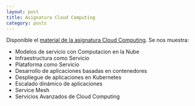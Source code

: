 ```yaml
---
layout: post
title: Asignatura Cloud Computing
category: posts
---
```


Disponible el [material de la asignatura Cloud Computing](https://ualmtorres.github.io/AsignaturaCloudComputing/). Se nos muestra:

* Modelos de servicio con Computacion en la Nube
* Infraestructura como Servicio
* Plataforma como Servicio
* Desarrollo de aplicaciones basadas en contenedores
* Despliegue de aplicaciones en Kubernetes
* Escalado dinámico de aplicaciones
* Service Mesh
* Servicios Avanzados de Cloud Computing